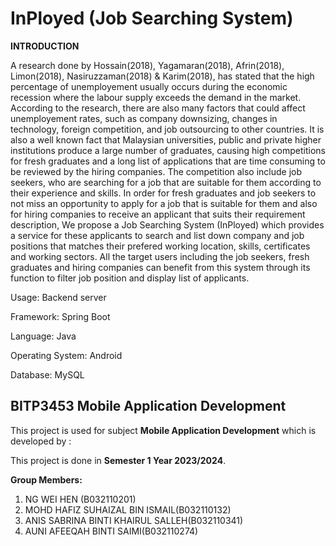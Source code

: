# **InPloyed** (Job Searching System)

**INTRODUCTION**

A research done by Hossain(2018), Yagamaran(2018), Afrin(2018), Limon(2018), Nasiruzzaman(2018) & Karim(2018), has stated that the high percentage of unemployement usually occurs during the economic recession where the labour supply exceeds the demand in the market. According to the research, there are also many factors that could affect unemployement rates, such as company downsizing, changes in technology, foreign competition, and job outsourcing to other countries. It is also a well known fact that Malaysian universities, public and private higher institutions produce a large number of graduates, causing high competitions for fresh graduates and a long list of applications that are time consuming to be reviewed by the hiring companies. The competition also include job seekers, who are searching for a job that are suitable for them according to their experience and skills. In order for fresh graduates and job seekers to not miss an opportunity to apply for a job that is suitable for them and also for hiring companies to receive an applicant that suits their requirement description, We propose a Job Searching System (InPloyed) which provides a service for these applicants to search and list down company and job positions that matches their prefered working location, skills, certificates and working sectors. All the target users including the job seekers, fresh graduates and hiring companies can benefit from this system through its function to filter job position and display list of applicants.

Usage: Backend server

Framework: Spring Boot

Language: Java

Operating System: Android

Database: MySQL
## BITP3453 Mobile Application Development

This project is used for subject **Mobile Application Development** which is developed by :

This project is done in **Semester 1 Year 2023/2024**.

**Group Members:**
1. NG WEI HEN (B032110201)
2. MOHD HAFIZ SUHAIZAL BIN ISMAIL(B032110132)
3. ANIS SABRINA BINTI KHAIRUL SALLEH(B032110341)
4. AUNI AFEEQAH BINTI SAIMI(B032110274)
